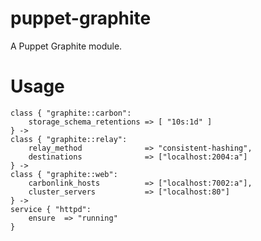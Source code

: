 puppet-graphite
===============

A Puppet Graphite module.

Usage
=====

    class { "graphite::carbon":
        storage_schema_retentions => [ "10s:1d" ]
    } ->
    class { "graphite::relay":
        relay_method              => "consistent-hashing",
        destinations              => ["localhost:2004:a"]
    } ->
    class { "graphite::web":
        carbonlink_hosts          => ["localhost:7002:a"],
        cluster_servers           => ["localhost:80"]
    } ->
    service { "httpd":
        ensure  => "running"
    }
